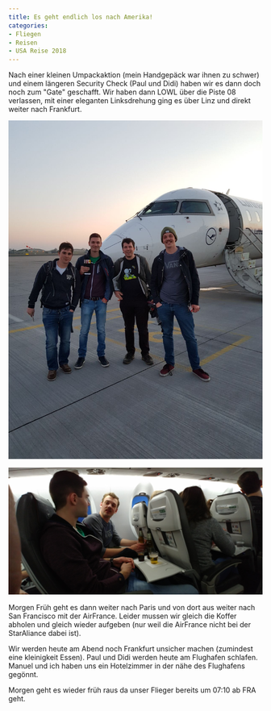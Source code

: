 ```yaml
---
title: Es geht endlich los nach Amerika!
categories:
- Fliegen
- Reisen
- USA Reise 2018
---
```


Nach einer kleinen Umpackaktion (mein Handgepäck war ihnen zu schwer) und einem längeren Security Check (Paul und Didi) haben wir es dann doch noch zum "Gate" geschafft.
Wir haben dann LOWL über die Piste 08 verlassen, mit einer eleganten Linksdrehung ging es über Linz und direkt weiter nach Frankfurt.

![IMG-20180324-WA0016.jpg](/assets/images/IMG-20180324-WA0016.jpg)

![20180324_190155.jpg](/assets/images/20180324_190155.jpg)

Morgen Früh geht es dann weiter nach Paris und von dort aus weiter nach San Francisco mit der AirFrance. Leider mussen wir gleich die Koffer abholen und gleich wieder aufgeben (nur weil die AirFrance nicht bei der StarAliance dabei ist).

Wir werden heute am Abend noch Frankfurt unsicher machen (zumindest eine kleinigkeit Essen). Paul und Didi werden heute am Flughafen schlafen. Manuel und ich haben uns ein Hotelzimmer in der nähe des Flughafens gegönnt.

Morgen geht es wieder früh raus da unser Flieger bereits um 07:10 ab FRA geht.
